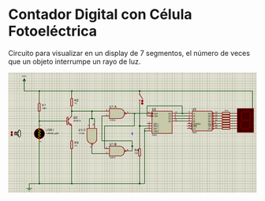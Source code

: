 # Contador Digital con Célula Fotoeléctrica
Circuito para visualizar en un display de 7 segmentos, el número de veces que un objeto
interrumpe un rayo de luz.

![alt text](./Circuito.PNG)